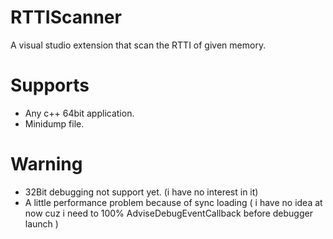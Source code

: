 # RTTIScanner

 A visual studio extension that scan the RTTI of given memory.

# Supports

* Any c++ 64bit application.
* Minidump file.

# Warning

* 32Bit debugging not support yet. (i have no interest in it)
* A little performance problem because of sync loading ( i have no idea at now cuz i need to 100% AdviseDebugEventCallback before debugger launch )
